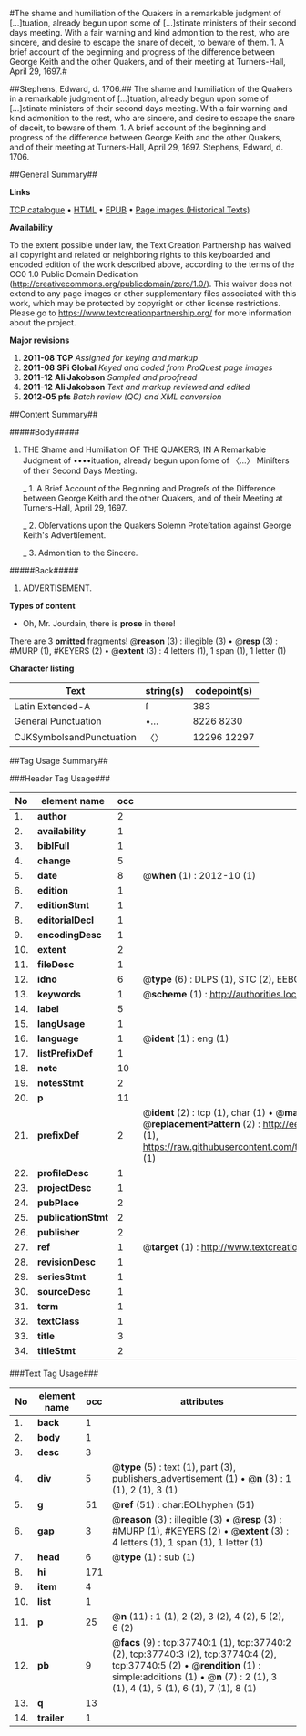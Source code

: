 #The shame and humiliation of the Quakers in a remarkable judgment of [...]tuation, already begun upon some of [...]stinate ministers of their second days meeting. With a fair warning and kind admonition to the rest, who are sincere, and desire to escape the snare of deceit, to beware of them. 1. A brief account of the beginning and progress of the difference between George Keith and the other Quakers, and of their meeting at Turners-Hall, April 29, 1697.#

##Stephens, Edward, d. 1706.##
The shame and humiliation of the Quakers in a remarkable judgment of [...]tuation, already begun upon some of [...]stinate ministers of their second days meeting. With a fair warning and kind admonition to the rest, who are sincere, and desire to escape the snare of deceit, to beware of them. 1. A brief account of the beginning and progress of the difference between George Keith and the other Quakers, and of their meeting at Turners-Hall, April 29, 1697.
Stephens, Edward, d. 1706.

##General Summary##

**Links**

[TCP catalogue](http://www.ota.ox.ac.uk/tcp/)  • 
[HTML](http://tei.it.ox.ac.uk/tcp/Texts-HTML/free/A61/A61446.html)  • 
[EPUB](http://tei.it.ox.ac.uk/tcp/Texts-EPUB/free/A61/A61446.epub) • 
[Page images (Historical Texts)](https://historicaltexts.jisc.ac.uk/eebo-99833265e)

**Availability**

To the extent possible under law, the Text Creation Partnership has waived all copyright and related or neighboring rights to this keyboarded and encoded edition of the work described above, according to the terms of the CC0 1.0 Public Domain Dedication (http://creativecommons.org/publicdomain/zero/1.0/). This waiver does not extend to any page images or other supplementary files associated with this work, which may be protected by copyright or other license restrictions. Please go to https://www.textcreationpartnership.org/ for more information about the project.

**Major revisions**

1. __2011-08__ __TCP__ *Assigned for keying and markup*
1. __2011-08__ __SPi Global__ *Keyed and coded from ProQuest page images*
1. __2011-12__ __Ali Jakobson__ *Sampled and proofread*
1. __2011-12__ __Ali Jakobson__ *Text and markup reviewed and edited*
1. __2012-05__ __pfs__ *Batch review (QC) and XML conversion*

##Content Summary##

#####Body#####

1. THE Shame and Humiliation OF THE QUAKERS, IN A Remarkable Judgment of ••••ituation, already begun upon ſome of 〈…〉 Miniſters of their Second Days Meeting.

    _ 1. A Brief Account of the Beginning and Progreſs of the Difference between George Keith and the other Quakers, and of their Meeting at Turners-Hall, April 29, 1697.

    _ 2. Obſervations upon the Quakers Solemn Proteſtation against George Keith's Advertiſement.

    _ 3. Admonition to the Sincere.

#####Back#####

1. ADVERTISEMENT.

**Types of content**

  * Oh, Mr. Jourdain, there is **prose** in there!

There are 3 **omitted** fragments! 
 @__reason__ (3) : illegible (3)  •  @__resp__ (3) : #MURP (1), #KEYERS (2)  •  @__extent__ (3) : 4 letters (1), 1 span (1), 1 letter (1)

**Character listing**


|Text|string(s)|codepoint(s)|
|---|---|---|
|Latin Extended-A|ſ|383|
|General Punctuation|•…|8226 8230|
|CJKSymbolsandPunctuation|〈〉|12296 12297|

##Tag Usage Summary##

###Header Tag Usage###

|No|element name|occ|attributes|
|---|---|---|---|
|1.|__author__|2||
|2.|__availability__|1||
|3.|__biblFull__|1||
|4.|__change__|5||
|5.|__date__|8| @__when__ (1) : 2012-10 (1)|
|6.|__edition__|1||
|7.|__editionStmt__|1||
|8.|__editorialDecl__|1||
|9.|__encodingDesc__|1||
|10.|__extent__|2||
|11.|__fileDesc__|1||
|12.|__idno__|6| @__type__ (6) : DLPS (1), STC (2), EEBO-CITATION (1), PROQUEST (1), VID (1)|
|13.|__keywords__|1| @__scheme__ (1) : http://authorities.loc.gov/ (1)|
|14.|__label__|5||
|15.|__langUsage__|1||
|16.|__language__|1| @__ident__ (1) : eng (1)|
|17.|__listPrefixDef__|1||
|18.|__note__|10||
|19.|__notesStmt__|2||
|20.|__p__|11||
|21.|__prefixDef__|2| @__ident__ (2) : tcp (1), char (1)  •  @__matchPattern__ (2) : ([0-9\-]+):([0-9IVX]+) (1), (.+) (1)  •  @__replacementPattern__ (2) : http://eebo.chadwyck.com/downloadtiff?vid=$1&page=$2 (1), https://raw.githubusercontent.com/textcreationpartnership/Texts/master/tcpchars.xml#$1 (1)|
|22.|__profileDesc__|1||
|23.|__projectDesc__|1||
|24.|__pubPlace__|2||
|25.|__publicationStmt__|2||
|26.|__publisher__|2||
|27.|__ref__|1| @__target__ (1) : http://www.textcreationpartnership.org/docs/. (1)|
|28.|__revisionDesc__|1||
|29.|__seriesStmt__|1||
|30.|__sourceDesc__|1||
|31.|__term__|1||
|32.|__textClass__|1||
|33.|__title__|3||
|34.|__titleStmt__|2||


###Text Tag Usage###

|No|element name|occ|attributes|
|---|---|---|---|
|1.|__back__|1||
|2.|__body__|1||
|3.|__desc__|3||
|4.|__div__|5| @__type__ (5) : text (1), part (3), publishers_advertisement (1)  •  @__n__ (3) : 1 (1), 2 (1), 3 (1)|
|5.|__g__|51| @__ref__ (51) : char:EOLhyphen (51)|
|6.|__gap__|3| @__reason__ (3) : illegible (3)  •  @__resp__ (3) : #MURP (1), #KEYERS (2)  •  @__extent__ (3) : 4 letters (1), 1 span (1), 1 letter (1)|
|7.|__head__|6| @__type__ (1) : sub (1)|
|8.|__hi__|171||
|9.|__item__|4||
|10.|__list__|1||
|11.|__p__|25| @__n__ (11) : 1 (1), 2 (2), 3 (2), 4 (2), 5 (2), 6 (2)|
|12.|__pb__|9| @__facs__ (9) : tcp:37740:1 (1), tcp:37740:2 (2), tcp:37740:3 (2), tcp:37740:4 (2), tcp:37740:5 (2)  •  @__rendition__ (1) : simple:additions (1)  •  @__n__ (7) : 2 (1), 3 (1), 4 (1), 5 (1), 6 (1), 7 (1), 8 (1)|
|13.|__q__|13||
|14.|__trailer__|1||

